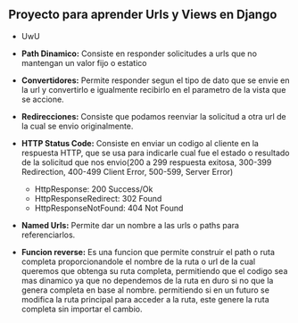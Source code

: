 ## Proyecto para aprender Urls y Views en Django
- UwU


- **Path Dinamico:** Consiste en responder solicitudes a urls que no mantengan un valor fijo o estatico
- **Convertidores:** Permite responder segun el tipo de dato que se envie en la url y convertirlo e igualmente recibirlo en el parametro de la vista que se accione.
- **Redirecciones:** Consiste que podamos reenviar la solicitud a otra url de la cual se envio originalmente.
- **HTTP Status Code:** Consiste en enviar un codigo al cliente en la respuesta HTTP, que se usa para indicarle cual fue el estado o resultado de la solicitud que nos envio(200 a 299 respuesta exitosa, 300-399 Redirection, 400-499 Client Error, 500-599, Server Error)
    - HttpResponse: 200 Success/Ok
    - HttpResponseRedirect: 302 Found
    - HttpResponseNotFound: 404 Not Found
- **Named Urls:** Permite dar un nombre a las urls o paths para referenciarlos.
- **Funcion reverse:** Es una funcion que permite construir el path o ruta completa proporcionandole el nombre de la ruta o url de la cual queremos que obtenga su ruta completa, permitiendo que el codigo sea mas dinamico ya que no dependemos de la ruta en duro si no que la genera completa en base al nombre. permitiendo si en un futuro se modifica la ruta principal para acceder a la ruta, este genere la ruta completa sin importar el cambio.